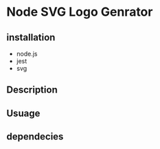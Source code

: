 # Node SVG Logo Genrator

## installation
- node.js
- jest
- svg

## Description

## Usuage

## dependecies
